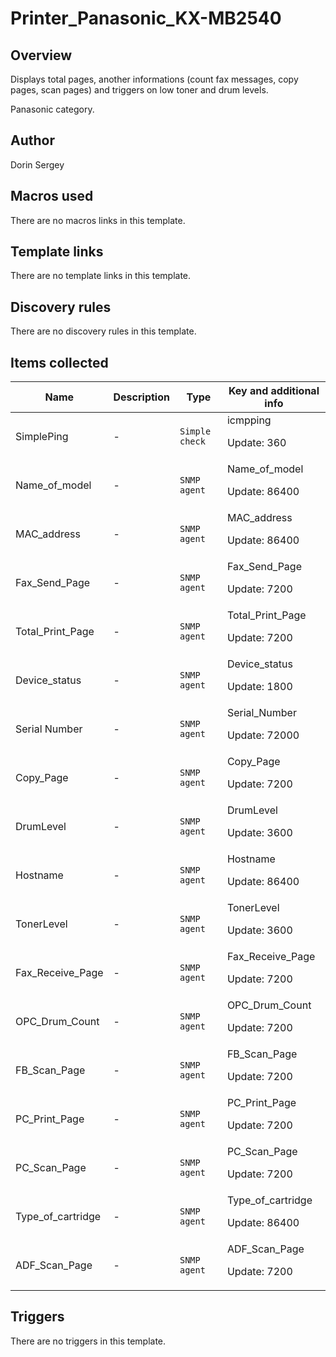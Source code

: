 # Printer_Panasonic_KX-MB2540

## Overview

Displays total pages, another informations (count fax messages, copy pages, scan pages) and triggers on low toner and drum levels.  
  
Panasonic category.



## Author

Dorin Sergey

## Macros used

There are no macros links in this template.

## Template links

There are no template links in this template.

## Discovery rules

There are no discovery rules in this template.

## Items collected

|Name|Description|Type|Key and additional info|
|----|-----------|----|----|
|SimplePing|<p>-</p>|`Simple check`|icmpping<p>Update: 360</p>|
|Name_of_model|<p>-</p>|`SNMP agent`|Name_of_model<p>Update: 86400</p>|
|MAC_address|<p>-</p>|`SNMP agent`|MAC_address<p>Update: 86400</p>|
|Fax_Send_Page|<p>-</p>|`SNMP agent`|Fax_Send_Page<p>Update: 7200</p>|
|Total_Print_Page|<p>-</p>|`SNMP agent`|Total_Print_Page<p>Update: 7200</p>|
|Device_status|<p>-</p>|`SNMP agent`|Device_status<p>Update: 1800</p>|
|Serial Number|<p>-</p>|`SNMP agent`|Serial_Number<p>Update: 72000</p>|
|Copy_Page|<p>-</p>|`SNMP agent`|Copy_Page<p>Update: 7200</p>|
|DrumLevel|<p>-</p>|`SNMP agent`|DrumLevel<p>Update: 3600</p>|
|Hostname|<p>-</p>|`SNMP agent`|Hostname<p>Update: 86400</p>|
|TonerLevel|<p>-</p>|`SNMP agent`|TonerLevel<p>Update: 3600</p>|
|Fax_Receive_Page|<p>-</p>|`SNMP agent`|Fax_Receive_Page<p>Update: 7200</p>|
|OPC_Drum_Count|<p>-</p>|`SNMP agent`|OPC_Drum_Count<p>Update: 7200</p>|
|FB_Scan_Page|<p>-</p>|`SNMP agent`|FB_Scan_Page<p>Update: 7200</p>|
|PC_Print_Page|<p>-</p>|`SNMP agent`|PC_Print_Page<p>Update: 7200</p>|
|PC_Scan_Page|<p>-</p>|`SNMP agent`|PC_Scan_Page<p>Update: 7200</p>|
|Type_of_cartridge|<p>-</p>|`SNMP agent`|Type_of_cartridge<p>Update: 86400</p>|
|ADF_Scan_Page|<p>-</p>|`SNMP agent`|ADF_Scan_Page<p>Update: 7200</p>|
## Triggers

There are no triggers in this template.

